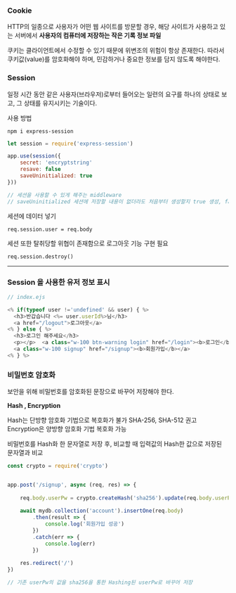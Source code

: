 
### Cookie

HTTP의 일종으로 사용자가 어떤 웹 사이트를 방문할 경우, 해당 사이트가 사용하고 있는 서버에서 **사용자의 컴퓨터에 저장하는 작은 기록 정보 파일**

쿠키는 클라이언트에서 수정할 수 있기 때문에 위변조의 위험이 항상 존재한다. 따라서 쿠키값(value)를 암호화해야 하며, 민감하거나 중요한 정보를 담지 않도록 해야한다.


### Session

일정 시간 동안 같은 사용자(브라우저)로부터 들어오는 일련의 요구를 하나의 상태로 보고, 그 상태를 유지시키는 기술이다.

사용 방법

`npm i express-session`


```js
let session = require('express-session')

app.use(session({
	secret: 'encryptstring'
	resave: false
	saveUninitialized: true
}))

// 세션을 사용할 수 있게 해주는 middleware
// saveUninitialized 세션에 저장할 내용이 없더라도 처음부터 생성할지 true 생성, false 저장할 내용 발생시 생성
```


세션에 데이터 넣기

`req.session.user = req.body`


세션 또한 탈취당할 위협이 존재함으로 로그아웃 기능 구현 필요

`req.session.destroy()`


---

### Session 을 사용한 유저 정보 표시


```js
// index.ejs

<% if(typeof user !='undefined' && user) { %>  
  <h3>반갑습니다 <%= user.userId%>님</h3>  
  <a href="/logout">로그아웃</a>  
<% } else { %>  
  <h3>로그인 해주세요</h3>  
  <p></p>  <a class="w-100 btn-warning login" href="/login"><b>로그인</b></a>  
  <a class="w-100 signup" href="/signup"><b>회원가입</b></a>  
<% } %>
```


### 비밀번호 암호화

보안을 위해 비밀번호를 암호화된 문장으로 바꾸어 저장해야 한다.

**Hash , Encryption**

Hash는 단방향 암호화 기법으로 복호화가 불가 SHA-256, SHA-512 권고
Encryption은 양방향 암호화 기법 복호화 가능

비밀번호를 Hash화 한 문자열로 저장 후, 비교할 때 입력값의 Hash한 값으로 저장된 문자열과 비교

```js
const crypto = require('crypto')


app.post('/signup', async (req, res) => {  
  
    req.body.userPw = crypto.createHash('sha256').update(req.body.userPw).digest('base64'),  
  
    await mydb.collection('account').insertOne(req.body)  
        .then(result => {  
            console.log('회원가입 성공')  
        })  
        .catch(err => {  
            console.log(err)  
        })  
  
    res.redirect('/')  
})

// 기존 userPw의 값을 sha256을 통한 Hashing된 userPw로 바꾸어 저장

```

